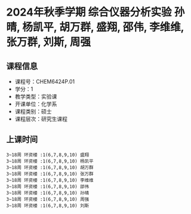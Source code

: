 # 2024年秋季学期 综合仪器分析实验 孙晴, 杨凯平, 胡万群, 盛翔, 邵伟, 李维维, 张万群, 刘斯, 周强






## 课程信息

- 课程号：CHEM6424P.01
- 学分：1
- 教学类型：实验课
- 开课单位：化学系
- 课程类别：硕士
- 课程层次：研究生课程

## 上课时间

```
3~18周 环资楼 :1(6,7,8,9,10) 盛翔
3~18周 环资楼 :1(6,7,8,9,10) 杨凯平
3~18周 环资楼 :1(6,7,8,9,10) 胡万群
3~18周 环资楼 :1(6,7,8,9,10) 张万群
3~18周 环资楼 :1(6,7,8,9,10) 李维维
3~18周 环资楼 :1(6,7,8,9,10) 邵伟
3~18周 环资楼 :1(6,7,8,9,10) 孙晴
3~18周 环资楼 :1(6,7,8,9,10) 周强
3~18周 环资楼 :1(6,7,8,9,10) 刘斯
```

